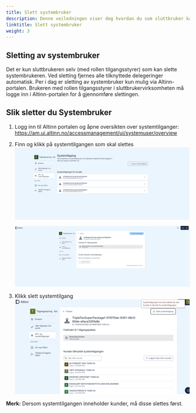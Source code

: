 ```yaml
---
title: Slett systembruker
description: Denne veiledningen viser deg hvordan du som sluttbruker kan slette systembruker.
linktitle: Slett systembruker
weight: 3
---
```


## Sletting av systembruker

Det er kun sluttbrukeren selv (med rollen tilgangsstyrer) som kan slette systembrukeren. Ved sletting fjernes alle tilknyttede delegeringer automatisk. Per i dag er sletting av systembruker kun mulig via Altinn-portalen. Brukeren med rollen tilgangsstyrer i sluttbrukervirksomheten må logge inn i Altinn-portalen for å gjennomføre slettingen.

## Slik sletter du Systembruker

1. Logg inn til Altinn portalen og åpne oversikten over systemtilganger: https://am.ui.altinn.no/accessmanagement/ui/systemuser/overview
2. Finn og klikk på systemtilgangen som skal slettes
   ![Sletting steg 1](delete_1.png)

   ![Sletting steg 2](delete_2.png)

3. Klikk slett systemtilgang
   ![Sletting steg 3](delete_3.png)

**Merk:** Dersom systemtilgangen inneholder kunder, må disse slettes først.
